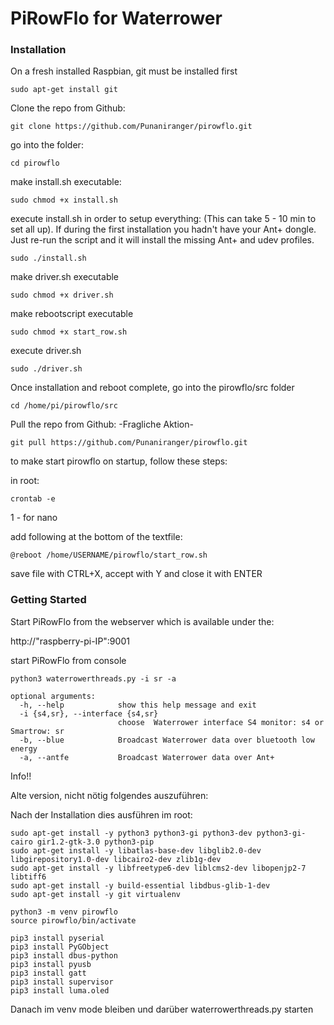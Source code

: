 # PiRowFlo for Waterrower

### Installation
On a fresh installed Raspbian, git must be installed first 

    sudo apt-get install git

Clone the repo from Github: 

    git clone https://github.com/Punaniranger/pirowflo.git
    
go into the folder: 

    cd pirowflo 

make install.sh executable: 

    sudo chmod +x install.sh

execute install.sh in order to setup everything: (This can take 5 - 10 min to set all up). If during the first installation
you hadn't have your Ant+ dongle. Just re-run the script and it will install the missing Ant+ and udev profiles.

    sudo ./install.sh 

make driver.sh executable

    sudo chmod +x driver.sh

make rebootscript executable

    sudo chmod +x start_row.sh

execute driver.sh

    sudo ./driver.sh

Once installation and reboot complete, go into the pirowflo/src folder

    cd /home/pi/pirowflo/src

Pull the repo from Github:  -Fragliche Aktion-

    git pull https://github.com/Punaniranger/pirowflo.git

to make start pirowflo on startup, follow these steps:

in root:

    crontab -e

1 - for nano

add following at the bottom of the textfile:

    @reboot /home/USERNAME/pirowflo/start_row.sh

save file with CTRL+X, accept with Y and close it with ENTER


### Getting Started

Start PiRowFlo from the webserver which is available under the: 

http://"raspberry-pi-IP":9001 

start PiRowFlo from console 

  
    python3 waterrowerthreads.py -i sr -a
    
    optional arguments:
      -h, --help            show this help message and exit
      -i {s4,sr}, --interface {s4,sr}
                            choose  Waterrower interface S4 monitor: s4 or Smartrow: sr
      -b, --blue            Broadcast Waterrower data over bluetooth low energy
      -a, --antfe           Broadcast Waterrower data over Ant+


Info!!

Alte version, nicht nötig folgendes auszuführen:

Nach der Installation dies ausführen im root:

    sudo apt-get install -y python3 python3-gi python3-dev python3-gi-cairo gir1.2-gtk-3.0 python3-pip
    sudo apt-get install -y libatlas-base-dev libglib2.0-dev libgirepository1.0-dev libcairo2-dev zlib1g-dev
    sudo apt-get install -y libfreetype6-dev liblcms2-dev libopenjp2-7 libtiff6
    sudo apt-get install -y build-essential libdbus-glib-1-dev
    sudo apt-get install -y git virtualenv

    python3 -m venv pirowflo
    source pirowflo/bin/activate

    pip3 install pyserial
    pip3 install PyGObject
    pip3 install dbus-python
    pip3 install pyusb
    pip3 install gatt
    pip3 install supervisor
    pip3 install luma.oled

Danach im venv mode bleiben und darüber waterrowerthreads.py starten
